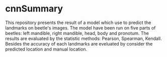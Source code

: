 # cnnSummary
This repository presents the result of a model which use to predict the landmarks on beetle's images.
The model have been run on five parts of beetles: left mandible, right mandible, head, body and pronotum.
The results are evaluated by the statistic methods: Pearson, Spearman, Kendall.
Besides the accuracy of each landmarks are eveluated by consider the predicted location and manual location.

